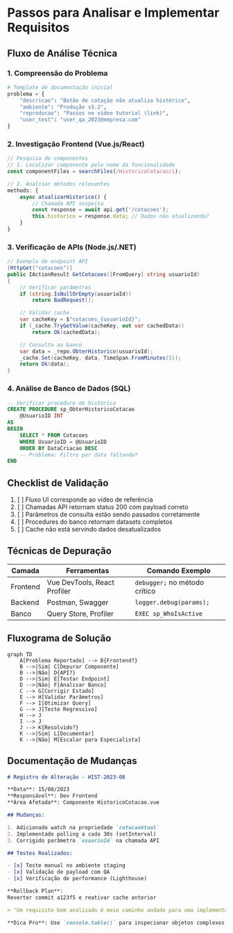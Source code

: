 # Passos para Analisar e Implementar Requisitos

## Fluxo de Análise Técnica

### 1. Compreensão do Problema

```python
# Template de documentação inicial
problema = {
    "descricao": "Botão de cotação não atualiza histórico",
    "ambiente": "Produção v3.2",
    "reproducao": "Passos no vídeo tutorial (link)",
    "user_test": "user_qa_2023@empresa.com"
}
```

### 2. Investigação Frontend (Vue.js/React)

```javascript
// Pesquisa de componentes
// 1. Localizar componente pelo nome da funcionalidade
const componentFiles = searchFiles(/HistoricoCotacao/i);

// 2. Analisar métodos relevantes
methods: {
    async atualizarHistorico() {
        // Chamada API suspeita
        const response = await api.get('/cotacoes');
        this.historico = response.data; // Dados não atualizando?
    }
}
```

### 3. Verificação de APIs (Node.js/.NET)

```csharp
// Exemplo de endpoint API
[HttpGet("cotacoes")]
public IActionResult GetCotacoes([FromQuery] string usuarioId)
{
    // Verificar parâmetros
    if (string.IsNullOrEmpty(usuarioId))
        return BadRequest();

    // Validar cache
    var cacheKey = $"cotacoes_{usuarioId}";
    if (_cache.TryGetValue(cacheKey, out var cachedData))
        return Ok(cachedData);

    // Consulta ao banco
    var data = _repo.ObterHistorico(usuarioId);
    _cache.Set(cacheKey, data, TimeSpan.FromMinutes(5));
    return Ok(data);
}
```

### 4. Análise de Banco de Dados (SQL)

```sql
-- Verificar procedure de histórico
CREATE PROCEDURE sp_ObterHistoricoCotacao
    @UsuarioID INT
AS
BEGIN
    SELECT * FROM Cotacoes
    WHERE UsuarioID = @UsuarioID
    ORDER BY DataCriacao DESC
    -- Problema: Filtro por data faltando?
END
```

## Checklist de Validação

1. [ ] Fluxo UI corresponde ao vídeo de referência
2. [ ] Chamadas API retornam status 200 com payload correto
3. [ ] Parâmetros de consulta estão sendo passados corretamente
4. [ ] Procedures do banco retornam datasets completos
5. [ ] Cache não está servindo dados desatualizados

## Técnicas de Depuração

| Camada   | Ferramentas                  | Comando Exemplo               |
| -------- | ---------------------------- | ----------------------------- |
| Frontend | Vue DevTools, React Profiler | `debugger;` no método crítico |
| Backend  | Postman, Swagger             | `logger.debug(params);`       |
| Banco    | Query Store, Profiler        | `EXEC sp_WhoIsActive`         |

## Fluxograma de Solução

```mermaid
graph TD
    A[Problema Reportado] --> B{Frontend?}
    B -->|Sim| C[Depurar Componente]
    B -->|Não| D{API?}
    D -->|Sim| E[Testar Endpoint]
    D -->|Não| F[Analisar Banco]
    C --> G[Corrigir Estado]
    E --> H[Validar Parâmetros]
    F --> I[Otimizar Query]
    G --> J[Teste Regressivo]
    H --> J
    I --> J
    J --> K{Resolvido?}
    K -->|Sim| L[Documentar]
    K -->|Não| M[Escalar para Especialista]
```

## Documentação de Mudanças

```markdown
# Registro de Alteração - HIST-2023-08

**Data**: 15/08/2023
**Responsável**: Dev Frontend
**Área Afetada**: Componente HistoricoCotacao.vue

## Mudanças:

1. Adicionado watch na propriedade `cotacaoAtual`
2. Implementado polling a cada 30s (setInterval)
3. Corrigido parâmetro `usuarioId` na chamada API

## Testes Realizados:

- [x] Teste manual no ambiente staging
- [x] Validação de payload com QA
- [x] Verificação de performance (Lighthouse)

**Rollback Plan**:
Reverter commit a123f5 e reativar cache anterior

> "Um requisito bem analisado é meio caminho andado para uma implementação robusta."

**Dica Pro**: Use `console.table()` para inspecionar objetos complexos no navegador durante a depuração frontend.
```
